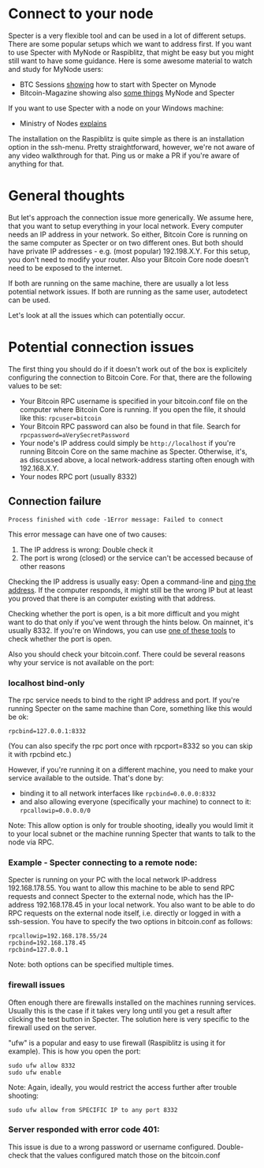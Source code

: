 # Connect to your node
Specter is a very flexible tool and can be used in a lot of different setups. There are some popular setups which we want to address first. If you want to use Specter with MyNode or Raspiblitz, that might be easy but you might still want to have some guidance. Here is some awesome material to watch and study for MyNode users:

* BTC Sessions [showing](https://www.youtube.com/watch?v=ZQvCncdFMPo) how to start with Specter on Mynode
* Bitcoin-Magazine showing also [some things](https://www.youtube.com/watch?v=ZQvCncdFMPo) MyNode and Specter

If you want to use Specter with a node on your Windows machine:
* Ministry of Nodes [explains](https://www.youtube.com/watch?v=4koKF2MDXtk)

The installation on the Raspiblitz is quite simple as there is an installation option in the ssh-menu. Pretty straightforward, however, we're not aware of any video walkthrough for that. Ping us or make a PR if you're aware of anything for that.

# General thoughts
But let's approach the connection issue more generically. We assume here, that you want to setup everything in your local network. Every computer needs an IP address in your network. So either, Bitcoin Core is running on the same computer as Specter or on two different ones. But both should have private IP addresses - e.g. (most popular) 192.198.X.Y.
For this setup, you don't need to modify your router. Also your Bitcoin Core node doesn't need to be exposed to the internet.

If both are running on the same machine, there are usually a lot less potential network issues. If both are running as the same user, autodetect can be used.

Let's look at all the issues which can potentially occur.

# Potential connection issues

The first thing you should do if it doesn't work out of the box is explicitely configuring the connection to Bitcoin Core. For that, there are the following values to be set:
* Your Bitcoin RPC username is specified in your bitcoin.conf file on the computer where Bitcoin Core is running. If you open the file, it should like this: `rpcuser=bitcoin`
* Your Bitcoin RPC password can also be found in that file. Search for `rpcpassword=aVerySecretPassword`
* Your node's IP address could simply be `http://localhost` if you're running Bitcoin Core on the same machine as Specter. Otherwise, it's, as discussed above, a local network-address starting often enough with 192.168.X.Y.
* Your nodes RPC port (usually 8332)

## Connection failure

`Process finished with code -1Error message: Failed to connect`

This error message can have one of two causes:
1. The IP address is wrong: Double check it
2. The port is wrong (closed) or the service can't be accessed because of other reasons

Checking the IP address is usually easy: Open a command-line and [ping the address](https://www.howtogeek.com/355664/how-to-use-ping-to-test-your-network/). If the computer responds, it might still be the wrong IP but at least you proved that there is an computer existing with that address.

Checking whether the port is open, is a bit more difficult and you might want to do that only if you've went through the hints below. On mainnet, it's usually 8332. If you're on Windows, you can use [one of these tools](https://techtalk.gfi.com/scan-open-ports-in-windows-a-quick-guide/) to check whether the port is open.

Also you should check your bitcoin.conf. There could be several reasons why your service is not available on the port:

### localhost bind-only

The rpc service needs to bind to the right IP address and port. If you're running Specter on the same machine than Core, something like this would be ok:
```
rpcbind=127.0.0.1:8332
```
(You can also specify the rpc port once with rpcport=8332 so you can skip it
with rpcbind etc.)

However, if you're running it on a different machine, you need to make your service available to the outside. That's done by:
* binding it to all network interfaces like `rpcbind=0.0.0.0:8332`
* and also allowing everyone (specifically your machine) to connect to it: `rpcallowip=0.0.0.0/0`

Note: This allow option is only for trouble shooting, ideally you would limit
it to your local subnet or the machine running Specter that wants to talk to the
node via RPC.

### Example - Specter connecting to a remote node: 

Specter is running on your PC with the local network IP-address 192.168.178.55. You want to allow this machine to be able to send RPC requests and connect Specter to the external node, which has the IP-address 192.168.178.45 in your local network. You also want to be able to do RPC requests on the external node itself, i.e. directly or logged in with a ssh-session. You have to specify the two options in bitcoin.conf as follows:
```
rpcallowip=192.168.178.55/24
rpcbind=192.168.178.45
rpcbind=127.0.0.1
```
Note: both options can be specified multiple times.

### firewall issues

Often enough there are firewalls installed on the machines running services. Usually this is the case if it takes very long until you get a result after clicking the test button in Specter. The solution here is very specific to the firewall used on the server.

"ufw" is a popular and easy to use firewall (Raspiblitz is using it for example). 
This is how you open the port:
```
sudo ufw allow 8332
sudo ufw enable
```
Note: Again, ideally, you would restrict the access further after trouble shooting:

```
sudo ufw allow from SPECIFIC IP to any port 8332
```

### Server responded with error code 401:
This issue is due to a wrong password or username configured. Double-check that the values configured match those on the bitcoin.conf

